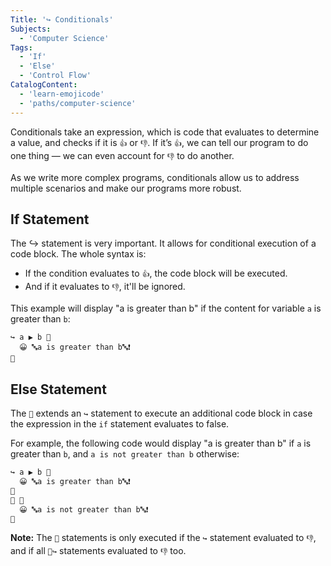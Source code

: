 ```yaml
---
Title: '↪️ Conditionals'
Subjects:
  - 'Computer Science'
Tags:
  - 'If'
  - 'Else'
  - 'Control Flow'
CatalogContent:
  - 'learn-emojicode'
  - 'paths/computer-science'
---
```


Conditionals take an expression, which is code that evaluates to determine a value, and checks if it is `👍` or `👎`. If it’s `👍`, we can tell our program to do one thing — we can even account for `👎` to do another.

As we write more complex programs, conditionals allow us to address multiple scenarios and make our programs more robust.

## If Statement

The ↪️ statement is very important. It allows for conditional execution of a code block. The whole syntax is:

- If the condition evaluates to `👍`, the code block will be executed.
- And if it evaluates to `👎`, it'll be ignored.

This example will display "a is greater than b" if the content for variable `a` is greater than `b`:

```shell
↪️ a ▶️ b 🍇
  😀 🔤a is greater than b🔤❗️
🍉
```

## Else Statement

The `🙅` extends an `↪️` statement to execute an additional code block in case the expression in the `if` statement evaluates to false.

For example, the following code would display "a is greater than b" if `a` is greater than `b`, and `a is not greater than b` otherwise:

```bash
↪️ a ▶️ b 🍇
  😀 🔤a is greater than b🔤❗️
🍉
🙅 🍇
  😀 🔤a is not greater than b🔤❗️
🍉
```

**Note:** The `🙅` statements is only executed if the `↪️` statement evaluated to `👎`, and if all `🙅↪️` statements evaluated to `👎` too.
